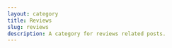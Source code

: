 ```yaml
---
layout: category
title: Reviews
slug: reviews
description: A category for reviews related posts.
---
```

